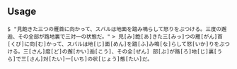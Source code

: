 


## Usage
`$ "見飽きた三つの雁首に向かって、スバルは地面を踏み鳴らして怒りをぶつける。三度の邂逅、その全部が路地裏で三対一の状態だ。"`
`> 見[み]飽[あ]きた三[みっ]つの雁[がん]首[くび]に向[む]かって、スバルは地[じ]面[めん]を踏[ふ]み鳴[な]らして怒[いか]りをぶつける。三[さん]度[ど]の邂[かい]逅[こう]、その全[ぜん] 部[ぶ]が路[ろ]地[じ]裏[うら]で三[さん]対[たい]一[いち]の状[じょう]態[たい]だ。`
